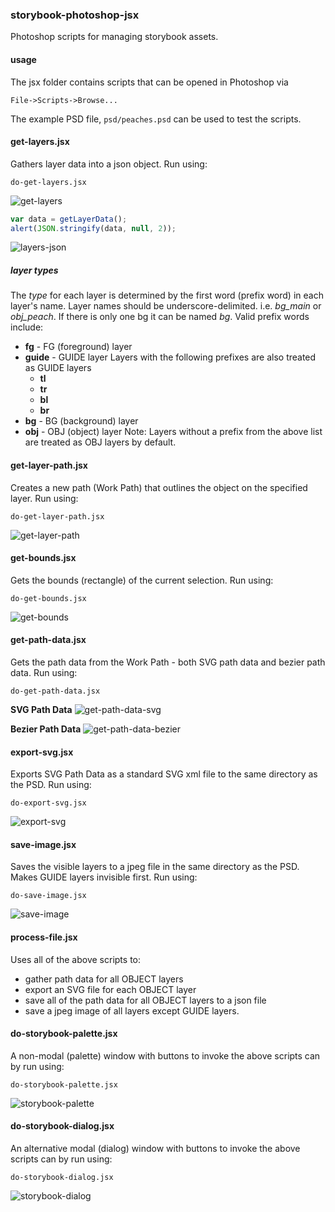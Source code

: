 ### storybook-photoshop-jsx

Photoshop scripts for managing storybook assets.

#### usage
The jsx folder contains scripts that can be opened in Photoshop via 

```
File->Scripts->Browse...
```

The example PSD file, `psd/peaches.psd` can be used to test the scripts.

#### get-layers.jsx
Gathers layer data into a json object. Run using:
```
do-get-layers.jsx
```
![get-layers](./docs/do-get-layers.png)

```js
var data = getLayerData();
alert(JSON.stringify(data, null, 2));
```

![layers-json](./docs/layers-json.png)

##### layer types
The *type* for each layer is determined by the first word (prefix word) in each layer's name. Layer names should be underscore-delimited. i.e. *bg_main* or *obj_peach*. If there is only one bg it can be named *bg*. Valid prefix words include:
- **fg** - FG (foreground) layer
- **guide** - GUIDE layer
Layers with the following prefixes are also treated as GUIDE layers
  - **tl**
  - **tr**
  - **bl**
  - **br**
- **bg** - BG (background) layer
- **obj** - OBJ (object) layer
Note: Layers without a prefix from the above list are treated as OBJ layers by default.

#### get-layer-path.jsx
Creates a new path (Work Path) that outlines the object on the specified layer. Run using:
```
do-get-layer-path.jsx
```
![get-layer-path](./docs/peaches-psd-get-layer-path.png)


#### get-bounds.jsx
Gets the bounds (rectangle) of the current selection. Run using:
```
do-get-bounds.jsx
```
![get-bounds](./docs/peaches-psd-get-bounds.png)

#### get-path-data.jsx
Gets the path data from the Work Path - both SVG path data and bezier path data. Run using:
```
do-get-path-data.jsx
```
**SVG Path Data**
![get-path-data-svg](./docs/do-get-path-data-svg.png)

**Bezier Path Data**
![get-path-data-bezier](./docs/do-get-path-data-bezier.png)

#### export-svg.jsx
Exports SVG Path Data as a standard SVG xml file to the same directory as the PSD. Run using:
```
do-export-svg.jsx
```
![export-svg](./docs/peaches-psd-export-svg.png)

#### save-image.jsx
Saves the visible layers to a jpeg file in the same directory as the PSD. Makes GUIDE layers invisible first. Run using:
```
do-save-image.jsx
```
![save-image](./docs/peaches-psd-save-jpeg.png)

#### process-file.jsx
Uses all of the above scripts to:
- gather path data for all OBJECT layers
- export an SVG file for each OBJECT layer
- save all of the path data for all OBJECT layers to a json file
- save a jpeg image of all layers except GUIDE layers.


#### do-storybook-palette.jsx
A non-modal (palette) window with buttons to invoke the above scripts can by run using:
```
do-storybook-palette.jsx
```
![storybook-palette](./docs/do-storybook-palette.png)

#### do-storybook-dialog.jsx
An alternative modal (dialog) window with buttons to invoke the above scripts can by run using:
```
do-storybook-dialog.jsx
```
![storybook-dialog](./docs/do-storybook-dialog.png)